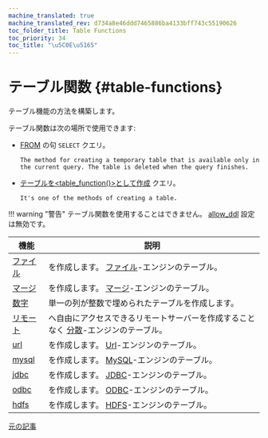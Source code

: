 ```yaml
---
machine_translated: true
machine_translated_rev: d734a8e46ddd7465886ba4133bff743c55190626
toc_folder_title: Table Functions
toc_priority: 34
toc_title: "\u5C0E\u5165"
---
```


# テーブル関数 {#table-functions}

テーブル機能の方法を構築します。

テーブル関数は次の場所で使用できます:

-   [FROM](../statements/select.md#select-from) の句 `SELECT` クエリ。

        The method for creating a temporary table that is available only in the current query. The table is deleted when the query finishes.

-   [テーブルを\<table\_function()\>として作成](../statements/create.md#create-table-query) クエリ。

        It's one of the methods of creating a table.

!!! warning "警告"
    テーブル関数を使用することはできません。 [allow\_ddl](../../operations/settings/permissions-for-queries.md#settings_allow_ddl) 設定は無効です。

| 機能                  | 説明                                                                                                                                     |
|-----------------------|------------------------------------------------------------------------------------------------------------------------------------------|
| [ファイル](file.md)   | を作成します。 [ファイル](../../engines/table-engines/special/file.md)-エンジンのテーブル。                                              |
| [マージ](merge.md)    | を作成します。 [マージ](../../engines/table-engines/special/merge.md)-エンジンのテーブル。                                               |
| [数字](numbers.md)    | 単一の列が整数で埋められたテーブルを作成します。                                                                                         |
| [リモート](remote.md) | へ自由にアクセスできるリモートサーバーを作成することなく [分散](../../engines/table-engines/special/distributed.md)-エンジンのテーブル。 |
| [url](url.md)         | を作成します。 [Url](../../engines/table-engines/special/url.md)-エンジンのテーブル。                                                    |
| [mysql](mysql.md)     | を作成します。 [MySQL](../../engines/table-engines/integrations/mysql.md)-エンジンのテーブル。                                           |
| [jdbc](jdbc.md)       | を作成します。 [JDBC](../../engines/table-engines/integrations/jdbc.md)-エンジンのテーブル。                                             |
| [odbc](odbc.md)       | を作成します。 [ODBC](../../engines/table-engines/integrations/odbc.md)-エンジンのテーブル。                                             |
| [hdfs](hdfs.md)       | を作成します。 [HDFS](../../engines/table-engines/integrations/hdfs.md)-エンジンのテーブル。                                             |

[元の記事](https://clickhouse.tech/docs/en/query_language/table_functions/) <!--hide-->
